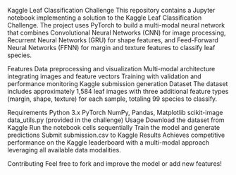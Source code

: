 Kaggle Leaf Classification Challenge
This repository contains a Jupyter notebook implementing a solution to the Kaggle Leaf Classification Challenge. The project uses PyTorch to build a multi-modal neural network that combines Convolutional Neural Networks (CNN) for image processing, Recurrent Neural Networks (GRU) for shape features, and Feed-Forward Neural Networks (FFNN) for margin and texture features to classify leaf species.

Features
Data preprocessing and visualization
Multi-modal architecture integrating images and feature vectors
Training with validation and performance monitoring
Kaggle submission generation
Dataset
The dataset includes approximately 1,584 leaf images with three additional feature types (margin, shape, texture) for each sample, totaling 99 species to classify.

Requirements
Python 3.x
PyTorch
NumPy, Pandas, Matplotlib
scikit-image
data_utils.py (provided in the challenge)
Usage
Download the dataset from Kaggle
Run the notebook cells sequentially
Train the model and generate predictions
Submit submission.csv to Kaggle
Results
Achieves competitive performance on the Kaggle leaderboard with a multi-modal approach leveraging all available data modalities.

Contributing
Feel free to fork and improve the model or add new features!
